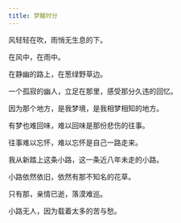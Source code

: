 ```yaml
---
title: 梦醒时分
---
```




风轻轻在吹，雨悄无生息的下。

在风中，在雨中。

在静幽的路上，在葱绿野草边。

一个孤寂的幽人，立足在那里，感受那分久违的回忆。

因为那个地方，是我梦境，是我相梦相知的地方。

有梦也难回味，难以回味是那份悲伤的往事。

往事难以忘怀，难以忘怀是自己一路走来。

我从新踏上这条小路，这一条近八年未走的小路。

小路依然依旧，依然有那不知名的花草。

只有那，亲情已逝，落漠难巡。

小路无人，因为载着太多的苦与愁。